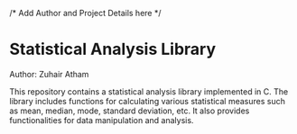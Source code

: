 /* Add Author and Project Details here */
# Statistical Analysis Library

Author: Zuhair Atham

This repository contains a statistical analysis library implemented in C. The library includes functions for calculating various statistical measures such as mean, median, mode, standard deviation, etc. It also provides functionalities for data manipulation and analysis.

